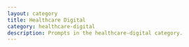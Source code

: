 ```yaml
---
layout: category
title: Healthcare Digital
category: healthcare-digital
description: Prompts in the healthcare-digital category.
---
```

